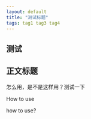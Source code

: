 ```yaml
---
layout: default
title: "测试标题"
tags: tag1 tag3 tag4
---
```


## 测试



## 正文标题

怎么用，是不是这样用？测试一下



How to use

how to use?